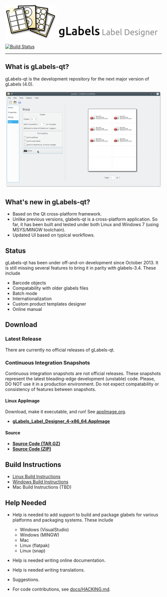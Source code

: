 ![logo](glabels/images/glabels-logo.png)
![gLabels Label Designer](glabels/images/glabels-label-designer.png)

[![Build Status](https://travis-ci.org/jimevins/glabels-qt.svg?branch=master)](https://travis-ci.org/jimevins/glabels-qt)

*******************************************************************************

## What is gLabels-qt?

gLabels-qt is the development repository for the next major version of gLabels (4.0).

![screenshot](docs/images/screenshot.png)


## What's new in gLabels-qt?

- Based on the Qt cross-platform framework.
- Unlike previous versions, glabels-qt is a cross-platform application.  So far, it
  has been built and tested under both Linux and Windows 7 (using MSYS/MINGW toolchain).
- Updated UI based on typical workflows.


## Status

gLabels-qt has been under off-and-on development since October 2013.
It is still missing several features to bring it in parity with glabels-3.4.  These include

- Barcode objects
- Compatability with older glabels files
- Batch mode
- Internationalization
- Custom product templates designer
- Online manual


## Download

### Latest Release

There are currently no official releases of gLabels-qt.

### Continuous Integration Snapshots

Continuous integration snapshots are not official releases.  These snapshots represent the latest
bleading-edge development (unstable) code.  Please, DO NOT use it in a production environment.  Do not
expect compatability or consistency of features between snapshots.

#### Linux AppImage

Download, make it executable, and run!  See [appImage.org](http:appimage.org).

- **[gLabels_Label_Designer_4-x86_64.AppImage](https://github.com/jimevins/glabels-qt/releases/download/continuous/gLabels_Label_Designer_4-x86_64.AppImage)**


#### Source

- **[Source Code (TAR.GZ)](https://github.com/jimevins/glabels-qt/archive/continuous.tar.gz)**
- **[Source Code (ZIP)](https://github.com/jimevins/glabels-qt/archive/continuous.tar.gz)**


## Build Instructions

- [Linux Build Instructions](docs/BUILD-INSTRUCTIONS-LINUX.md)
- [Windows Build Instructions](docs/BUILD-INSTRUCTIONS-WINDOWS.md)
- Mac Build Instructions (TBD)


## Help Needed

* Help is needed to add support to build and package glabels for various platforms and packaging systems.
These include

  - Windows (VisualStudio)
  - Windows (MINGW)
  - Mac
  - Linux (flatpak)
  - Linux (snap)

* Help is needed writing online documentation.

* Help is needed writing translations.

* Suggestions.

* For code contributions, see [docs/HACKING.md](docs/HACKING.md).

